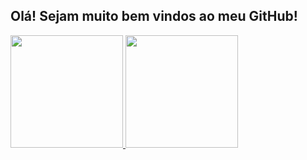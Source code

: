 ## Olá! Sejam muito bem vindos ao meu GitHub!



<div> 
  <a href="https://beacons.ai/guilhermeoliveirad">
    <img height="180em" src="https://github-readme-stats.vercel.app/api?username=guilhermeoliveirad&show_icons=true&theme=black&include_all_commits=true&count_private=true"/>
    <img height="180em" src="https://github-readme-stats.vercel.app/api/top-langs/?username=guilhermeoliveirad&layout=compact&langs_count=16&theme=black"/>
  </a>
</div>
